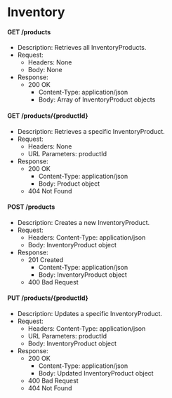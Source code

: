 # Inventory

#### GET /products

- Description: Retrieves all InventoryProducts.
- Request:
  - Headers: None
  - Body: None
- Response:
  - 200 OK
    - Content-Type: application/json
    - Body: Array of InventoryProduct objects

#### GET /products/{productId}

- Description: Retrieves a specific InventoryProduct.
- Request:
  - Headers: None
  - URL Parameters: productId
- Response:
  - 200 OK
    - Content-Type: application/json
    - Body: Product object
  - 404 Not Found

#### POST /products

- Description: Creates a new InventoryProduct.
- Request:
  - Headers: Content-Type: application/json
  - Body: InventoryProduct object
- Response:
  - 201 Created
    - Content-Type: application/json
    - Body: InventoryProduct object
  - 400 Bad Request

#### PUT /products/{productId}

- Description: Updates a specific InventoryProduct.
- Request:
  - Headers: Content-Type: application/json
  - URL Parameters: productId
  - Body: InventoryProduct object
- Response:
  - 200 OK
    - Content-Type: application/json
    - Body: Updated InventoryProduct object
  - 400 Bad Request
  - 404 Not Found
